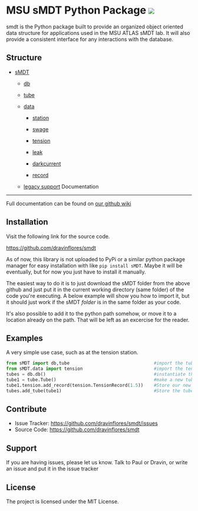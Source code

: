 MSU sMDT Python Package
![](https://atlas.cern/sites/atlas-public.web.cern.ch/files/inline-images/ATLAS-Logo-Ref-RGB-H-transparent.png)
========

smdt is the Python package built to provide an organized object oriented data structure for applications used in the MSU ATLAS sMDT lab. 
It will also provide a consistent interface for any interactions with the database. 

Structure
--------
* [sMDT](https://github.com/dravinflores/smdt/wiki/sMDT-package)

  * [db](https://github.com/dravinflores/smdt/wiki/db)

  * [tube](https://github.com/dravinflores/smdt/wiki/tube)

  * [data](https://github.com/dravinflores/smdt/wiki/data-package)

    * [station](https://github.com/dravinflores/smdt/wiki/station)

    * [swage](https://github.com/dravinflores/smdt/wiki/swage)

    * [tension](https://github.com/dravinflores/smdt/wiki/sension)

    * [leak](https://github.com/dravinflores/smdt/wiki/leak)

    * [darkcurrent](https://github.com/dravinflores/smdt/wiki/darkcurrent)
 
    * [record](https://github.com/dravinflores/smdt/wiki/record)

  * [legacy support](https://github.com/dravinflores/smdt/wiki/Legacy-Support)
Documentation
-------------
Full documentation can be found on [our github wiki](https://github.com/dravinflores/smdt/wiki)

Installation
------------
Visit the following link for the source code.

https://github.com/dravinflores/smdt

As of now, this library is not uploaded to PyPi or a similar python package manager for easy installation with like `pip install sMDT`.
Maybe it will be eventually, but for now you just have to install it manually. 

The easiest way to do it is to just download the sMDT folder from the above github and just put it in the current working directory (same folder) of the code you're executing. A below example will show you how to import it, but it should just work if the sMDT *folder* is in the same folder as your code.

It's also possible to add it to the python path somehow, or move it to a location already on the path. That will be left as an excercise for the reader. 

Examples
--------
A very simple use case, such as at the tension station.
```python
from sMDT import db,tube                                #import the tube and db modules
from sMDT.data import tension                           #import the tension module
tubes = db.db()                                         #instantiate the database
tube1 = tube.Tube()                                     #make a new tube
tube1.tension.add_record(tension.TensionRecord(1.5))    #Store our new data in the tube, in the form of a TensionRecord object. 
tubes.add_tube(tube1)                                   #Store the tube in the database
```

Contribute
----------

- Issue Tracker: https://github.com/dravinflores/smdt/issues
- Source Code: https://github.com/dravinflores/smdt

Support
-------

If you are having issues, please let us know.
Talk to Paul or Dravin, or write an issue and put it in the issue tracker

License
-------

The project is licensed under the MIT License.

